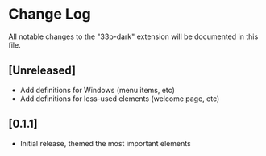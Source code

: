 # Change Log

All notable changes to the "33p-dark" extension will be documented in this file.


## [Unreleased]
- Add definitions for Windows (menu items, etc)
- Add definitions for less-used elements (welcome page, etc)

## [0.1.1]
- Initial release, themed the most important elements

